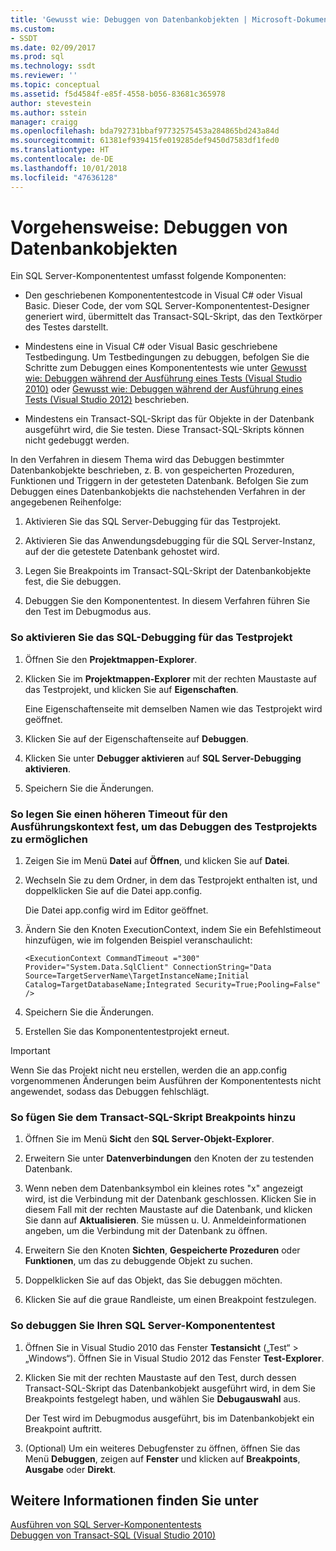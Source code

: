 ```yaml
---
title: 'Gewusst wie: Debuggen von Datenbankobjekten | Microsoft-Dokumentation'
ms.custom:
- SSDT
ms.date: 02/09/2017
ms.prod: sql
ms.technology: ssdt
ms.reviewer: ''
ms.topic: conceptual
ms.assetid: f5d4584f-e85f-4558-b056-83681c365978
author: stevestein
ms.author: sstein
manager: craigg
ms.openlocfilehash: bda792731bbaf97732575453a284865bd243a84d
ms.sourcegitcommit: 61381ef939415fe019285def9450d7583df1fed0
ms.translationtype: HT
ms.contentlocale: de-DE
ms.lasthandoff: 10/01/2018
ms.locfileid: "47636128"
---
```

# <a name="how-to-debug-database-objects"></a>Vorgehensweise: Debuggen von Datenbankobjekten
Ein SQL Server-Komponententest umfasst folgende Komponenten:  
  
-   Den geschriebenen Komponententestcode in Visual C\# oder Visual Basic. Dieser Code, der vom SQL Server-Komponententest-Designer generiert wird, übermittelt das Transact\-SQL-Skript, das den Textkörper des Testes darstellt.  
  
-   Mindestens eine in Visual C\# oder Visual Basic geschriebene Testbedingung. Um Testbedingungen zu debuggen, befolgen Sie die Schritte zum Debuggen eines Komponententests wie unter [Gewusst wie: Debuggen während der Ausführung eines Tests (Visual Studio 2010)](http://msdn.microsoft.com/library/ms182484(VS.100).aspx) oder [Gewusst wie: Debuggen während der Ausführung eines Tests (Visual Studio 2012)](http://msdn.microsoft.com/library/ms182484.aspx) beschrieben.  
  
-   Mindestens ein Transact\-SQL-Skript das für Objekte in der Datenbank ausgeführt wird, die Sie testen. Diese Transact\-SQL-Skripts können nicht gedebuggt werden.  
  
In den Verfahren in diesem Thema wird das Debuggen bestimmter Datenbankobjekte beschrieben, z. B. von gespeicherten Prozeduren, Funktionen und Triggern in der getesteten Datenbank. Befolgen Sie zum Debuggen eines Datenbankobjekts die nachstehenden Verfahren in der angegebenen Reihenfolge:  
  
1.  Aktivieren Sie das SQL Server-Debugging für das Testprojekt.  
  
2.  Aktivieren Sie das Anwendungsdebugging für die SQL Server-Instanz, auf der die getestete Datenbank gehostet wird.  
  
3.  Legen Sie Breakpoints im Transact\-SQL-Skript der Datenbankobjekte fest, die Sie debuggen.  
  
4.  Debuggen Sie den Komponententest. In diesem Verfahren führen Sie den Test im Debugmodus aus.  
  
### <a name="to-enable-sql-debugging-on-your-test-project"></a>So aktivieren Sie das SQL-Debugging für das Testprojekt  
  
1.  Öffnen Sie den **Projektmappen-Explorer**.  
  
2.  Klicken Sie im **Projektmappen-Explorer** mit der rechten Maustaste auf das Testprojekt, und klicken Sie auf **Eigenschaften**.  
  
    Eine Eigenschaftenseite mit demselben Namen wie das Testprojekt wird geöffnet.  
  
3.  Klicken Sie auf der Eigenschaftenseite auf **Debuggen**.  
  
4.  Klicken Sie unter **Debugger aktivieren** auf **SQL Server-Debugging aktivieren**.  
  
5.  Speichern Sie die Änderungen.  
  
### <a name="to-set-an-increased-execution-context-timeout-to-enable-debugging-for-your-test-project"></a>So legen Sie einen höheren Timeout für den Ausführungskontext fest, um das Debuggen des Testprojekts zu ermöglichen  
  
1.  Zeigen Sie im Menü **Datei** auf **Öffnen**, und klicken Sie auf **Datei**.  
  
2.  Wechseln Sie zu dem Ordner, in dem das Testprojekt enthalten ist, und doppelklicken Sie auf die Datei app.config.  
  
    Die Datei app.config wird im Editor geöffnet.  
  
3.  Ändern Sie den Knoten ExecutionContext, indem Sie ein Befehlstimeout hinzufügen, wie im folgenden Beispiel veranschaulicht:  
  
    ```  
    <ExecutionContext CommandTimeout ="300" Provider="System.Data.SqlClient" ConnectionString="Data Source=TargetServerName\TargetInstanceName;Initial Catalog=TargetDatabaseName;Integrated Security=True;Pooling=False" />  
    ```  
  
4.  Speichern Sie die Änderungen.  
  
5.  Erstellen Sie das Komponententestprojekt erneut.  
  
> [!IMPORTANT]  
> Wenn Sie das Projekt nicht neu erstellen, werden die an app.config vorgenommenen Änderungen beim Ausführen der Komponententests nicht angewendet, sodass das Debuggen fehlschlägt.  
  
### <a name="to-add-breakpoints-to-your-transact-sql-script"></a>So fügen Sie dem Transact\-SQL-Skript Breakpoints hinzu  
  
1.  Öffnen Sie im Menü **Sicht** den **SQL Server-Objekt-Explorer**.  
  
2.  Erweitern Sie unter **Datenverbindungen** den Knoten der zu testenden Datenbank.  
  
3.  Wenn neben dem Datenbanksymbol ein kleines rotes "x" angezeigt wird, ist die Verbindung mit der Datenbank geschlossen. Klicken Sie in diesem Fall mit der rechten Maustaste auf die Datenbank, und klicken Sie dann auf **Aktualisieren**. Sie müssen u. U. Anmeldeinformationen angeben, um die Verbindung mit der Datenbank zu öffnen.  
  
4.  Erweitern Sie den Knoten **Sichten**, **Gespeicherte Prozeduren** oder **Funktionen**, um das zu debuggende Objekt zu suchen.  
  
5.  Doppelklicken Sie auf das Objekt, das Sie debuggen möchten.  
  
6.  Klicken Sie auf die graue Randleiste, um einen Breakpoint festzulegen.  
  
### <a name="to-debug-your-sql-server-unit-test"></a>So debuggen Sie Ihren SQL Server-Komponententest  
  
1.  Öffnen Sie in Visual Studio 2010 das Fenster **Testansicht** („Test“ > „Windows“). Öffnen Sie in Visual Studio 2012 das Fenster **Test-Explorer**.  
  
2.  Klicken Sie mit der rechten Maustaste auf den Test, durch dessen Transact\-SQL-Skript das Datenbankobjekt ausgeführt wird, in dem Sie Breakpoints festgelegt haben, und wählen Sie **Debugauswahl** aus.  
  
    Der Test wird im Debugmodus ausgeführt, bis im Datenbankobjekt ein Breakpoint auftritt.  
  
3.  (Optional) Um ein weiteres Debugfenster zu öffnen, öffnen Sie das Menü **Debuggen**, zeigen auf **Fenster** und klicken auf **Breakpoints**, **Ausgabe** oder **Direkt**.  
  
## <a name="see-also"></a>Weitere Informationen finden Sie unter  
[Ausführen von SQL Server-Komponententests](../ssdt/running-sql-server-unit-tests.md)  
[Debuggen von Transact-SQL (Visual Studio 2010)](http://go.microsoft.com/fwlink/?LinkId=163975)  
  
